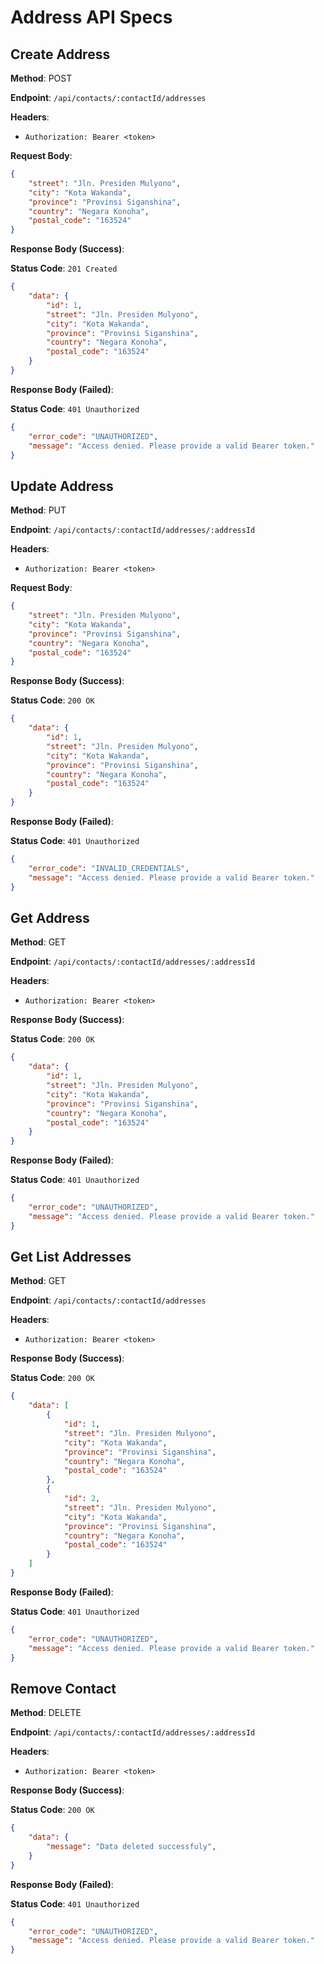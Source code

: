 # Address API Specs

## Create Address

**Method**: POST

**Endpoint**: `/api/contacts/:contactId/addresses`

**Headers**:
- `Authorization: Bearer <token>`

**Request Body**:

```json
{
    "street": "Jln. Presiden Mulyono",
    "city": "Kota Wakanda",
    "province": "Provinsi Siganshina",
    "country": "Negara Konoha",
    "postal_code": "163524"
}
```

**Response Body (Success)**:

**Status Code**: `201 Created`

```json
{
    "data": {
        "id": 1,
        "street": "Jln. Presiden Mulyono",
        "city": "Kota Wakanda",
        "province": "Provinsi Siganshina",
        "country": "Negara Konoha",
        "postal_code": "163524"
    }
}
```

**Response Body (Failed)**:

**Status Code**: `401 Unauthorized`

```json
{
    "error_code": "UNAUTHORIZED",
    "message": "Access denied. Please provide a valid Bearer token."
}
```

## Update Address

**Method**: PUT

**Endpoint**: `/api/contacts/:contactId/addresses/:addressId`

**Headers**:
- `Authorization: Bearer <token>`

**Request Body**:

```json
{
    "street": "Jln. Presiden Mulyono",
    "city": "Kota Wakanda",
    "province": "Provinsi Siganshina",
    "country": "Negara Konoha",
    "postal_code": "163524"
}
```

**Response Body (Success)**:

**Status Code**: `200 OK`

```json
{
    "data": {
        "id": 1,
        "street": "Jln. Presiden Mulyono",
        "city": "Kota Wakanda",
        "province": "Provinsi Siganshina",
        "country": "Negara Konoha",
        "postal_code": "163524"
    }
}
```

**Response Body (Failed)**:

**Status Code**: `401 Unauthorized`

```json
{
    "error_code": "INVALID_CREDENTIALS",
    "message": "Access denied. Please provide a valid Bearer token."
}
```

## Get Address

**Method**: GET

**Endpoint**: `/api/contacts/:contactId/addresses/:addressId`

**Headers**:
- `Authorization: Bearer <token>`

**Response Body (Success)**:

**Status Code**: `200 OK`

```json
{
    "data": {
        "id": 1,
        "street": "Jln. Presiden Mulyono",
        "city": "Kota Wakanda",
        "province": "Provinsi Siganshina",
        "country": "Negara Konoha",
        "postal_code": "163524"
    }
}
```

**Response Body (Failed)**:

**Status Code**: `401 Unauthorized`

```json
{
    "error_code": "UNAUTHORIZED",
    "message": "Access denied. Please provide a valid Bearer token."
}
```

## Get List Addresses

**Method**: GET

**Endpoint**: `/api/contacts/:contactId/addresses`

**Headers**:
- `Authorization: Bearer <token>`

**Response Body (Success)**:

**Status Code**: `200 OK`

```json
{
    "data": [
        {
            "id": 1,
            "street": "Jln. Presiden Mulyono",
            "city": "Kota Wakanda",
            "province": "Provinsi Siganshina",
            "country": "Negara Konoha",
            "postal_code": "163524"
        },
        {
            "id": 2,
            "street": "Jln. Presiden Mulyono",
            "city": "Kota Wakanda",
            "province": "Provinsi Siganshina",
            "country": "Negara Konoha",
            "postal_code": "163524"
        }
    ]
}
```

**Response Body (Failed)**:

**Status Code**: `401 Unauthorized`

```json
{
    "error_code": "UNAUTHORIZED",
    "message": "Access denied. Please provide a valid Bearer token."
}
```

## Remove Contact

**Method**: DELETE

**Endpoint**: `/api/contacts/:contactId/addresses/:addressId`

**Headers**:
- `Authorization: Bearer <token>`

**Response Body (Success)**:

**Status Code**: `200 OK`

```json
{
    "data": {
        "message": "Data deleted successfuly",
    }
}
```

**Response Body (Failed)**:

**Status Code**: `401 Unauthorized`

```json
{
    "error_code": "UNAUTHORIZED",
    "message": "Access denied. Please provide a valid Bearer token."
}
```